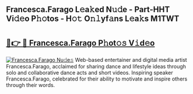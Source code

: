 ## Francesca.Farago L𝚎a𝚔ed N𝚞𝚍e - Part-HHT Vi𝚍𝚎o P𝚑𝚘tos - H𝚘𝚝 O𝚗𝚕yf𝚊ns L𝚎a𝚔s M1TWT

# <h2><a href="http://kf5k2z.oniu.top/?m=Francesca.Farago">🔗👉 🔴 Francesca.Farago P𝚑ot𝚘𝚜 V𝚒d𝚎o</a></h2>

[![Francesca.Farago Nu𝚍e𝚜](https://i.imgur.com/0qMVB7G.gif)](http://kf5k2z.oniu.top/?m=Francesca.Farago)
Web-based entertainer and digital media artist Francesca.Farago, acclaimed for sharing dance and lifestyle ideas through solo and collaborative dance acts and short videos. Inspiring speaker Francesca.Farago, celebrated for their ability to motivate and inspire others through their words.  
